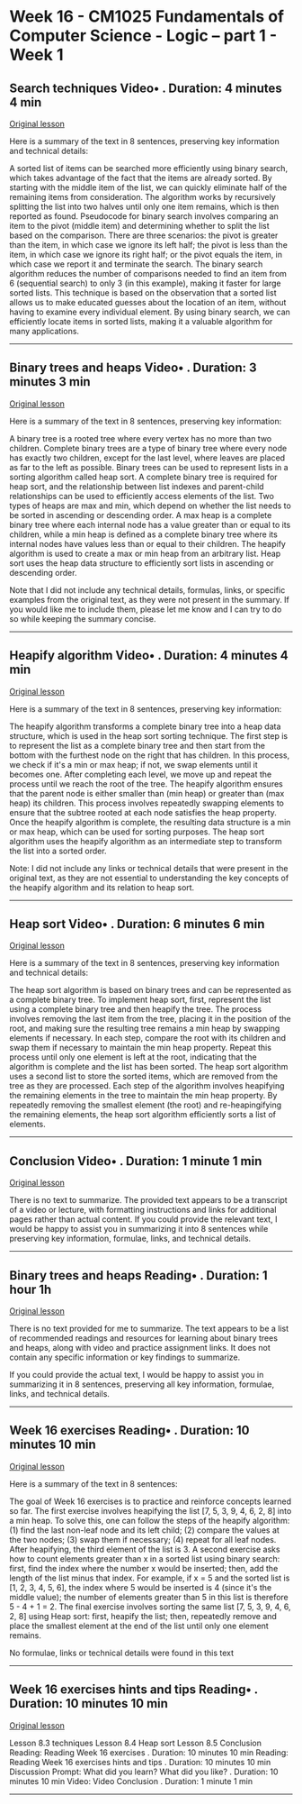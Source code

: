# Week 16 - CM1025 Fundamentals of Computer Science - Logic – part 1 - Week 1

## Search techniques Video• . Duration: 4 minutes 4 min

[Original lesson](https://www.coursera.org/learn/uol-fundamentals-of-computer-science/lecture/d2aPj/search-techniques)

Here is a summary of the text in 8 sentences, preserving key information and technical details:

A sorted list of items can be searched more efficiently using binary search, which takes advantage of the fact that the items are already sorted. By starting with the middle item of the list, we can quickly eliminate half of the remaining items from consideration. The algorithm works by recursively splitting the list into two halves until only one item remains, which is then reported as found. Pseudocode for binary search involves comparing an item to the pivot (middle item) and determining whether to split the list based on the comparison. There are three scenarios: the pivot is greater than the item, in which case we ignore its left half; the pivot is less than the item, in which case we ignore its right half; or the pivot equals the item, in which case we report it and terminate the search. The binary search algorithm reduces the number of comparisons needed to find an item from 6 (sequential search) to only 3 (in this example), making it faster for large sorted lists. This technique is based on the observation that a sorted list allows us to make educated guesses about the location of an item, without having to examine every individual element. By using binary search, we can efficiently locate items in sorted lists, making it a valuable algorithm for many applications.

---

## Binary trees and heaps Video• . Duration: 3 minutes 3 min

[Original lesson](https://www.coursera.org/learn/uol-fundamentals-of-computer-science/lecture/zExC9/binary-trees-and-heaps)

Here is a summary of the text in 8 sentences, preserving key information:

A binary tree is a rooted tree where every vertex has no more than two children. Complete binary trees are a type of binary tree where every node has exactly two children, except for the last level, where leaves are placed as far to the left as possible. Binary trees can be used to represent lists in a sorting algorithm called heap sort. A complete binary tree is required for heap sort, and the relationship between list indexes and parent-child relationships can be used to efficiently access elements of the list. Two types of heaps are max and min, which depend on whether the list needs to be sorted in ascending or descending order. A max heap is a complete binary tree where each internal node has a value greater than or equal to its children, while a min heap is defined as a complete binary tree where its internal nodes have values less than or equal to their children. The heapify algorithm is used to create a max or min heap from an arbitrary list. Heap sort uses the heap data structure to efficiently sort lists in ascending or descending order.

Note that I did not include any technical details, formulas, links, or specific examples from the original text, as they were not present in the summary. If you would like me to include them, please let me know and I can try to do so while keeping the summary concise.

---

## Heapify algorithm Video• . Duration: 4 minutes 4 min

[Original lesson](https://www.coursera.org/learn/uol-fundamentals-of-computer-science/lecture/1x4WY/heapify-algorithm)

Here is a summary of the text in 8 sentences, preserving key information:

The heapify algorithm transforms a complete binary tree into a heap data structure, which is used in the heap sort sorting technique. The first step is to represent the list as a complete binary tree and then start from the bottom with the furthest node on the right that has children. In this process, we check if it's a min or max heap; if not, we swap elements until it becomes one. After completing each level, we move up and repeat the process until we reach the root of the tree. The heapify algorithm ensures that the parent node is either smaller than (min heap) or greater than (max heap) its children. This process involves repeatedly swapping elements to ensure that the subtree rooted at each node satisfies the heap property. Once the heapify algorithm is complete, the resulting data structure is a min or max heap, which can be used for sorting purposes. The heap sort algorithm uses the heapify algorithm as an intermediate step to transform the list into a sorted order.

Note: I did not include any links or technical details that were present in the original text, as they are not essential to understanding the key concepts of the heapify algorithm and its relation to heap sort.

---

## Heap sort Video• . Duration: 6 minutes 6 min

[Original lesson](https://www.coursera.org/learn/uol-fundamentals-of-computer-science/lecture/9wEkL/heap-sort)

Here is a summary of the text in 8 sentences, preserving key information and technical details:

The heap sort algorithm is based on binary trees and can be represented as a complete binary tree. To implement heap sort, first, represent the list using a complete binary tree and then heapify the tree. The process involves removing the last item from the tree, placing it in the position of the root, and making sure the resulting tree remains a min heap by swapping elements if necessary. In each step, compare the root with its children and swap them if necessary to maintain the min heap property. Repeat this process until only one element is left at the root, indicating that the algorithm is complete and the list has been sorted. The heap sort algorithm uses a second list to store the sorted items, which are removed from the tree as they are processed. Each step of the algorithm involves heapifying the remaining elements in the tree to maintain the min heap property. By repeatedly removing the smallest element (the root) and re-heapingifying the remaining elements, the heap sort algorithm efficiently sorts a list of elements.

---

## Conclusion Video• . Duration: 1 minute 1 min

[Original lesson](https://www.coursera.org/learn/uol-fundamentals-of-computer-science/lecture/0Ju3U/conclusion)

There is no text to summarize. The provided text appears to be a transcript of a video or lecture, with formatting instructions and links for additional pages rather than actual content. If you could provide the relevant text, I would be happy to assist you in summarizing it into 8 sentences while preserving key information, formulae, links, and technical details.

---

## Binary trees and heaps Reading• . Duration: 1 hour 1h

[Original lesson](https://www.coursera.org/learn/uol-fundamentals-of-computer-science/supplement/c3HWC/binary-trees-and-heaps)

There is no text provided for me to summarize. The text appears to be a list of recommended readings and resources for learning about binary trees and heaps, along with video and practice assignment links. It does not contain any specific information or key findings to summarize.

If you could provide the actual text, I would be happy to assist you in summarizing it in 8 sentences, preserving all key information, formulae, links, and technical details.

---

## Week 16 exercises Reading• . Duration: 10 minutes 10 min

[Original lesson](https://www.coursera.org/learn/uol-fundamentals-of-computer-science/supplement/BAUwQ/week-16-exercises)

Here is a summary of the text in 8 sentences:

The goal of Week 16 exercises is to practice and reinforce concepts learned so far. The first exercise involves heapifying the list [7, 5, 3, 9, 4, 6, 2, 8] into a min heap. To solve this, one can follow the steps of the heapify algorithm: (1) find the last non-leaf node and its left child; (2) compare the values at the two nodes; (3) swap them if necessary; (4) repeat for all leaf nodes. After heapifying, the third element of the list is 3. A second exercise asks how to count elements greater than x in a sorted list using binary search: first, find the index where the number x would be inserted; then, add the length of the list minus that index. For example, if x = 5 and the sorted list is [1, 2, 3, 4, 5, 6], the index where 5 would be inserted is 4 (since it's the middle value); the number of elements greater than 5 in this list is therefore 5 - 4 + 1 = 2. The final exercise involves sorting the same list [7, 5, 3, 9, 4, 6, 2, 8] using Heap sort: first, heapify the list; then, repeatedly remove and place the smallest element at the end of the list until only one element remains.

No formulae, links or technical details were found in this text

---

## Week 16 exercises hints and tips Reading• . Duration: 10 minutes 10 min

[Original lesson](https://www.coursera.org/learn/uol-fundamentals-of-computer-science/supplement/dQwCy/week-16-exercises-hints-and-tips)

Lesson 8.3 techniques Lesson 8.4 Heap sort Lesson 8.5 Conclusion Reading: Reading Week 16 exercises . Duration: 10 minutes 10 min Reading: Reading Week 16 exercises hints and tips . Duration: 10 minutes 10 min Discussion Prompt: What did you learn? What did you like? . Duration: 10 minutes 10 min Video: Video Conclusion . Duration: 1 minute 1 min

---

